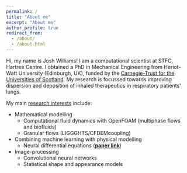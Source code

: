 ```yaml
---
permalink: /
title: "About me"
excerpt: "About me"
author_profile: true
redirect_from: 
  - /about/
  - /about.html
---
```


Hi, my name is Josh Williams! I am a computational scientist at STFC, Hartree Centre. I obtained a PhD in Mechanical Engineering from Heriot-Watt University (Edinburgh, UK), funded by the [Carnegie-Trust for the Universities of Scotland](https://www.carnegie-trust.org/alumni/josh-williams-2/). My research is focussed towards improving dispersion and deposition of inhaled therapeutics in respiratory patients' lungs. 

My main [research interests](/research) include:

* Mathematical modelling
    * Computational fluid dynamics with OpenFOAM (multiphase flows and biofluids)
    * Granular flows (LIGGGHTS/CFDEMcoupling)
* Combining machine learning with physical modelling
    * Neural differential equations ([**paper link**](https://doi.org/10.1063/5.0121344))
* Image-processing
    * Convolutional neural networks
    * Statistical shape and appearance models
